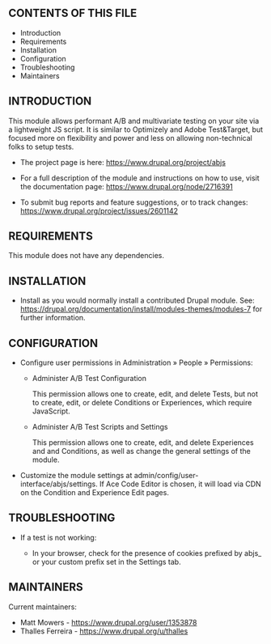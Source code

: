 CONTENTS OF THIS FILE
---------------------

 * Introduction
 * Requirements
 * Installation
 * Configuration
 * Troubleshooting
 * Maintainers


INTRODUCTION
------------

This module allows performant A/B and multivariate testing on your site via a
lightweight JS script. It is similar to Optimizely and Adobe Test&Target, but
focused more on flexibility and power and less on allowing non-technical folks
to setup tests.

 * The project page is here:
   https://www.drupal.org/project/abjs

 * For a full description of the module and instructions on how to use, visit
   the documentation page:
   https://www.drupal.org/node/2716391

 * To submit bug reports and feature suggestions, or to track changes:
   https://www.drupal.org/project/issues/2601142


REQUIREMENTS
------------
This module does not have any dependencies.


INSTALLATION
------------

 * Install as you would normally install a contributed Drupal module. See:
   https://drupal.org/documentation/install/modules-themes/modules-7
   for further information.

CONFIGURATION
-------------

 * Configure user permissions in Administration » People » Permissions:

   - Administer A/B Test Configuration

     This permission allows one to create, edit, and delete Tests, but not
     to create, edit, or delete Conditions or Experiences, which require
     JavaScript.

   - Administer A/B Test Scripts and Settings

     This permission allows one to create, edit, and delete Experiences and
     and Conditions, as well as change the general settings of the module.

 * Customize the module settings at admin/config/user-interface/abjs/settings.
   If Ace Code Editor is chosen, it will load via CDN on the Condition and
   Experience Edit pages.


TROUBLESHOOTING
---------------

 * If a test is not working:

   - In your browser, check for the presence of cookies prefixed by abjs_
     or your custom prefix set in the Settings tab.


MAINTAINERS
-----------

Current maintainers:
 * Matt Mowers - https://www.drupal.org/user/1353878
 * Thalles Ferreira - https://www.drupal.org/u/thalles
